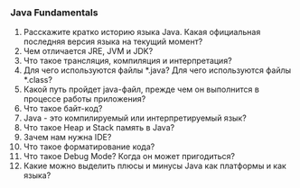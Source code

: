 ### Java Fundamentals
1. Расскажите кратко историю языка Java. Какая официальная последняя версия языка на текущий момент?
1. Чем отличается JRE, JVM и JDK?
1. Что такое трансляция, компиляция и интерпретация?
1. Для чего используются файлы *.java? Для чего используются файлы *.class?
1. Какой путь пройдет java-файл, прежде чем он выполнится в процессе работы приложения?
1. Что такое байт-код?
1. Java - это компилируемый или интерпретируемый язык?
1. Что такое Heap и Stack память в Java?
1. Зачем нам нужна IDE?
1. Что такое форматирование кода?
1. Что такое Debug Mode? Когда он может пригодиться?
1. Какие можно выделить плюсы и минусы Java как платформы и как языка?
